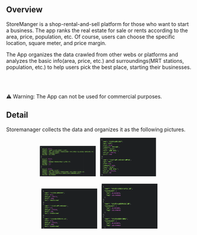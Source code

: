 ## Overview
StoreManger is a shop-rental-and-sell platform for those who want to start a business. The app ranks the real estate for sale or rents according to the area, price, population, etc. Of course, users can choose the specific location, square meter, and price margin.

The App organizes the data crawled from other webs or platforms and analyzes the basic info(area, price, etc.) and surroundings(MRT stations, population, etc.) to help users pick the best place, starting their businesses.

<br><br>

:warning: Warning: The App can not be used for commercial purposes.

## Detail
Storemanager collects the data and organizes it as the following pictures.
<p align="center">
  <img src="/.meta/housebox.PNG" width="30%" height="30%">&nbsp;&nbsp;
  <img src="/.meta/infobox.PNG" width="30%" height="30%">&nbsp;&nbsp;<br><br>
  <img src="/.meta/totalrows.PNG" width="30%" height="30%">&nbsp;&nbsp;
  <img src="/.meta/location.PNG" width="30%" height="30%">
</p>
